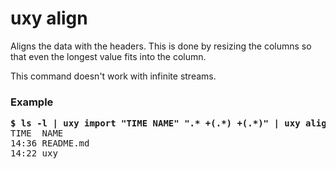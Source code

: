 # uxy align

Aligns the data with the headers. This is done by resizing the columns so that
even the longest value fits into the column.

This command doesn't work with infinite streams.

### Example

<pre>
<b>$ ls -l | uxy import "TIME NAME" ".* +(.*) +(.*)" | uxy align</b>
TIME  NAME
14:36 README.md 
14:22 uxy
</pre>
